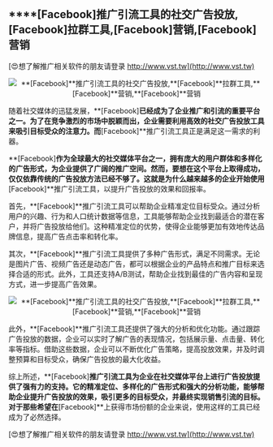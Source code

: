 ## ****[Facebook]**推广引流工具的社交广告投放,**[Facebook]**拉群工具,**[Facebook]**营销,**[Facebook]**营销**

[😍想了解推广相关软件的朋友请登录 http://www.vst.tw](http://www.vst.tw)

 <center><img src="https://vst.tw/MP4/tuiguang/png/4.png" alt="**[Facebook]**推广引流工具的社交广告投放,**[Facebook]**拉群工具,**[Facebook]**营销,**[Facebook]**营销"></center>

随着社交媒体的迅猛发展，**[Facebook]**已经成为了企业推广和引流的重要平台之一。为了在竞争激烈的市场中脱颖而出，企业需要利用高效的社交广告投放工具来吸引目标受众的注意力。而**[Facebook]**推广引流工具正是满足这一需求的利器。

**[Facebook]**作为全球最大的社交媒体平台之一，拥有庞大的用户群体和多样化的广告形式，为企业提供了广阔的推广空间。然而，要想在这个平台上取得成功，仅仅依靠传统的广告投放方法已经不够了。这就是为什么越来越多的企业开始使用**[Facebook]**推广引流工具，以提升广告投放的效果和回报率。

首先，**[Facebook]**推广引流工具可以帮助企业精准定位目标受众。通过分析用户的兴趣、行为和人口统计数据等信息，工具能够帮助企业找到最适合的潜在客户，并将广告投放给他们。这种精准定位的优势，使得企业能够更加有效地传达品牌信息，提高广告点击率和转化率。

其次，**[Facebook]**推广引流工具提供了多种广告形式，满足不同需求。无论是图片广告、视频广告还是动态广告，都可以根据企业的产品特点和推广目标来选择合适的形式。此外，工具还支持A/B测试，帮助企业找到最佳的广告内容和呈现方式，进一步提高广告效果。

 <center><img src="https://vst.tw/MP4/tuiguang/png/3.png" alt="**[Facebook]**推广引流工具的社交广告投放,**[Facebook]**拉群工具,**[Facebook]**营销,**[Facebook]**营销"></center>

此外，**[Facebook]**推广引流工具还提供了强大的分析和优化功能。通过跟踪广告投放的数据，企业可以实时了解广告的表现情况，包括展示量、点击量、转化率等指标。借助这些数据，企业可以不断优化广告策略，提高投放效果，并及时调整预算和目标受众，确保广告投放的最大化收益。

综上所述，**[Facebook]**推广引流工具为企业在社交媒体平台上进行广告投放提供了强有力的支持。它的精准定位、多样化的广告形式和强大的分析功能，能够帮助企业提升广告投放的效果，吸引更多的目标受众，并最终实现销售引流的目标。对于那些希望在**[Facebook]**上获得市场份额的企业来说，使用这样的工具已经成为了必然选择。

[😍想了解推广相关软件的朋友请登录 http://www.vst.tw](http://www.vst.tw)



